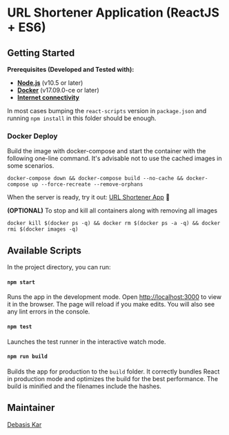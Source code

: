 # URL Shortener Application (ReactJS + ES6)
## Getting Started

**Prerequisites (Developed and Tested with):**

*  **[Node.js](https://nodejs.org/en/)** (v10.5 or later)
*  **[Docker](https://docs.docker.com/release-notes/docker-ce/)** (v17.09.0-ce or later)
*  **[Internet connectivity](https://dictionary.cambridge.org/dictionary/english/internet)**

In most cases bumping the `react-scripts` version in `package.json` and running `npm install` in this folder should be enough.

### Docker Deploy
Build the image with docker-compose and start the container with the following one-line command. It's advisable not to use the cached images in some scenarios.

```
docker-compose down && docker-compose build --no-cache && docker-compose up --force-recreate --remove-orphans
```

When the server is ready, try it out: [URL Shortener App](http://localhost:3000/) 🚀

**(OPTIONAL)** To stop and kill all containers along with removing all images

```
docker kill $(docker ps -q) && docker rm $(docker ps -a -q) && docker rmi $(docker images -q) 
```

## Available Scripts

In the project directory, you can run:

#### `npm start`

Runs the app in the development mode. Open [http://localhost:3000](http://localhost:3000) to view it in the browser. The page will reload if you make edits. You will also see any lint errors in the console.

#### `npm test`

Launches the test runner in the interactive watch mode.

#### `npm run build`

Builds the app for production to the `build` folder. It correctly bundles React in production mode and optimizes the build for the best performance. The build is minified and the filenames include the hashes.

## Maintainer
[Debasis Kar](mailto:debasis.babun@gmail.com)
